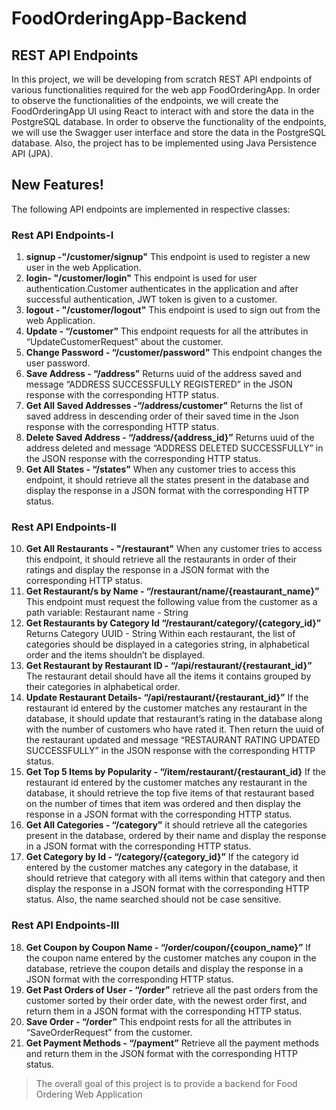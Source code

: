 # FoodOrderingApp-Backend
## REST API Endpoints

In this project, we will be developing from scratch REST API endpoints of various functionalities required for the web app FoodOrderingApp. In order to observe the functionalities of the endpoints, we will create the FoodOrderingApp UI using React to interact with and store the data in the PostgreSQL database. In order to observe the functionality of the endpoints, we will use the Swagger user interface and store the data in the PostgreSQL database. Also, the project has to be implemented using Java Persistence API (JPA).

## New Features!
The following API endpoints are implemented in respective classes:
### Rest API Endpoints-I
1. **signup -"/customer/signup"** This endpoint is used to register a new user in the web Application.
2. **login- "/customer/login"** This endpoint is used for user authentication.Customer authenticates in the application and after successful authentication, JWT token is given to a customer.
3. **logout - "/customer/logout"** This endpoint is used to sign out from the web Application.
4. **Update - “/customer”** This endpoint requests for all the attributes in “UpdateCustomerRequest” about the customer.
5. **Change Password - “/customer/password”** This endpoint changes the user password.
6. **Save Address - “/address”** Returns uuid of the address saved and message “ADDRESS SUCCESSFULLY REGISTERED” in the JSON response with the corresponding HTTP status.
7. **Get All Saved Addresses -“/address/customer”**  Returns the list of saved address in descending order of their saved time in the Json response with the corresponding HTTP status.
8. **Delete Saved Address - “/address/{address_id}”** Returns uuid of the address deleted and message “ADDRESS DELETED SUCCESSFULLY” in the JSON response with the corresponding HTTP status.
9. **Get All States - “/states”** When any customer tries to access this endpoint, it should retrieve all the states present in the database and display the response in a JSON format with the corresponding HTTP status.
### Rest API Endpoints-II
10. **Get All Restaurants - "/restaurant"** When any customer tries to access this endpoint, it should retrieve all the restaurants in order of their ratings and display the response in a JSON format with the corresponding HTTP status.
11. **Get Restaurant/s by Name - “/restaurant/name/{reastaurant_name}”** This endpoint must request the following value from the customer as a path variable: Restaurant name - String
12. **Get Restaurants by Category Id “/restaurant/category/{category_id}”** Returns Category UUID - String Within each restaurant, the list of categories should be displayed in a categories string, in alphabetical order and the items shouldn’t be displayed.
13. **Get Restaurant by Restaurant ID - “/api/restaurant/{restaurant_id}”** The restaurant detail should have all the items it contains grouped by their categories in alphabetical order.
14. **Update Restaurant Details- “/api/restaurant/{restaurant_id}”** If the restaurant id entered by the customer matches any restaurant in the database, it should update that restaurant’s rating in the database along with the number of customers who have rated it. Then return the uuid of the restaurant updated and message “RESTAURANT RATING UPDATED SUCCESSFULLY” in the JSON response with the corresponding HTTP status.
15. **Get Top 5 Items by Popularity - “/item/restaurant/{restaurant_id}** If the restaurant id entered by the customer matches any restaurant in the database, it should retrieve the top five items of that restaurant based on the number of times that item was ordered and then display the response in a JSON format with the corresponding HTTP status.
16. **Get All Categories - “/category”** it should retrieve all the categories present in the database, ordered by their name and display the response in a JSON format with the corresponding HTTP status.
17. **Get Category by Id - “/category/{category_id}”** If the category id entered by the customer matches any category in the database, it should retrieve that category with all items within that category and then display the response in a JSON format with the corresponding HTTP status. Also, the name searched should not be case sensitive.
### Rest API Endpoints-III
18. **Get Coupon by Coupon Name - “/order/coupon/{coupon_name}”** If the coupon name entered by the customer matches any coupon in the database, retrieve the coupon details and display the response in a JSON format with the corresponding HTTP status.
19. **Get Past Orders of User - “/order”** retrieve all the past orders from the customer sorted by their order date, with the newest order first, and return them in a JSON format with the corresponding HTTP status.
20. **Save Order - “/order”** This endpoint rests for all the attributes in “SaveOrderRequest” from the customer.
21. **Get Payment Methods - “/payment”** Retrieve all the payment methods and return them in the JSON format with the corresponding HTTP status.

> The overall goal of this project is to provide a backend for Food Ordering Web Application
